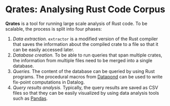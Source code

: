 # Qrates: Analysing Rust Code Corpus

**Qrates** is a tool for running large scale analysis of Rust code. To be scalable, the process is split into four phases:

1. *Data extraction.* `extractor` is a modified version of the Rust compiler that saves the information about the compiled crate to a file so that it can be easily accessed later.
2. *Database creation.* To be able to run queries that span multiple crates, the information from multiple files need to be merged into a single database.
3. *Queries.* The content of the database can be queried by using Rust programs. The procedural macros from [Datapond](https://github.com/lqd/datapond) can be used to write fix-point computations in Datalog.
4. *Query results analysis.* Typically, the query results are saved as CSV files so that they can be easily visualized by using data analysis tools such as [Pandas](https://pandas.pydata.org/).
